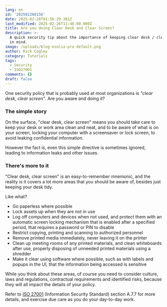 ```yaml
---
lang: en
id: '202502260156'
date: 2025-02-26T01:56:29.381Z
last_modified: 2025-02-26T11:46:00.000Z
title: Are you doing Clear Desk and Clear Screen?
description: >-
  A quick security tip about the importance of keeping clear desk / clear screen
  in mind. 
image: /uploads/blog-esolia-pro-default.png
author: Rick Cogley
category: Tutorials
tags:
  - Security
  - ISO27001
comments: {}
draft: false
---
```

One security policy that is probably used at most organizations is *"clear desk, clear screen"*. Are you aware and doing it? 

<!--more-->

### The simple story
On the surface, "clear desk, clear screen" means you should take care to keep your desk or work area clean and neat, and to be aware of what is on your screen, locking your computer with a screensaver or lock screen, to avoid leaking confidential information. 

However the fact is, even this simple directive is sometimes ignored, leading to information leaks and other issues. 

### There's more to it

"Clear desk, clear screen" is an easy-to-remember mnemonic, and the reality is it covers a lot more areas that you should be aware of, besides just keeping your desk tidy. 

Like what? 

* Go paperless where possible
* Lock assets up when they are not in use
* Log off computers and devices when not used, and protect them with an automatic screen locking mechanism that is enabled after a specified period, that requires a password or PIN to disable
* Restrict copying, printing and scanning to authorized personnel
* Remove printed media immediately, never leaving it on the printer
* Clean up meeting rooms of any printed materials, and clean whiteboards after use, properly disposing of unneeded printed materials using a shredder
* Make it clear using software where possible, such as with labels and popups in the UI, that the information being accessed is sensitive

While you think about these areas, of course you need to consider culture, laws and regulations, contractual requirements and identified risks, because they will all impact the details of your policy. 

Refer to [ISO 27001](https://www.iso.org/standard/27001) (Information Security Standard) section A.7.7 for more details, and exercise due care as you do your day-to-day work. 


